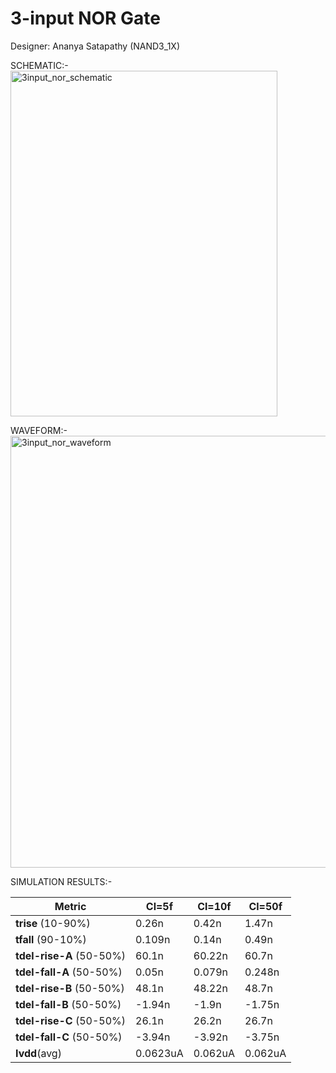 # 3-input NOR Gate

Designer: Ananya Satapathy (NAND3_1X) 



SCHEMATIC:-<img width="427" height="553" alt="3input_nor_schematic" src="https://github.com/user-attachments/assets/eeb2f41e-0146-4b55-9e3a-13bb2fd12ffc" />

WAVEFORM:-<img width="1269" height="691" alt="3input_nor_waveform" src="https://github.com/user-attachments/assets/d77eccfa-4639-4ee5-8756-84b6039311a0" />









SIMULATION RESULTS:-

| Metric | Cl=5f | Cl=10f | Cl=50f |
|--------|-------|--------|--------|
| **trise** (10-90%)| 0.26n | 0.42n | 1.47n |
| **tfall** (90-10%) | 0.109n | 0.14n | 0.49n |
| **tdel-rise-A** (50-50%) | 60.1n | 60.22n | 60.7n |
| **tdel-fall-A** (50-50%) | 0.05n | 0.079n | 0.248n |
| **tdel-rise-B** (50-50%) | 48.1n | 48.22n | 48.7n |
| **tdel-fall-B** (50-50%) | -1.94n | -1.9n | -1.75n |
| **tdel-rise-C** (50-50%) | 26.1n | 26.2n | 26.7n |
| **tdel-fall-C** (50-50%) | -3.94n | -3.92n | -3.75n |
| **Ivdd**(avg) | 0.0623uA | 0.062uA | 0.062uA |
